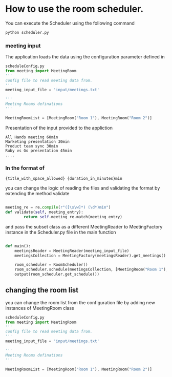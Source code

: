 # How to use the room scheduler.

You can execute the Scheduler using the following command
```python
python scheduler.py
```

### meeting input
The application loads the data using the configuration parameter defined in 

```python
scheduleConfig.py
from meeting import MeetingRoom
'''
config file to read meeting data from.
'''
meeting_input_file = 'input/meetings.txt'

'''
Meeting Rooms definations 
'''

MeetingRoomList = [MeetingRoom("Room 1"), MeetingRoom("Room 2")]

```

Presentation of the input provided to the appliction
```
All Hands meeting 60min
Marketing presentation 30min
Product team sync 30min
Ruby vs Go presentation 45min
....
```

### In the format of 
```
{title_with_space_allowed} {duration_in_minutes}min
```

you can change the logic of reading the files and validating the format by extending the method validate 
```python

meeting_re = re.compile(r"([\s\w]*) (\d*)min")
def validate(self, meeting_entry):
        return self.meeting_re.match(meeting_entry)
```

and pass the subset class as a different MeetingReader to MeetingFactory instance in the Scheduler.py file in the main function 

```python

def main():
    meetingsReader = MeetingReader(meeting_input_file)
    meetingsCollection = MeetingFactory(meetingsReader).get_meetings()

    room_scheduler = RoomScheduler()
    room_scheduler.schedule(meetingsCollection, [MeetingRoom("Room 1"), MeetingRoom("Room 2")])
    output(room_scheduler.get_schedule())
```

## changing the room list 
you can change the room list from the configuration file  by adding new instances of MeetingRoom class


```python
scheduleConfig.py
from meeting import MeetingRoom
'''
config file to read meeting data from.
'''
meeting_input_file = 'input/meetings.txt'

'''
Meeting Rooms definations 
'''

MeetingRoomList = [MeetingRoom("Room 1"), MeetingRoom("Room 2")]

```

